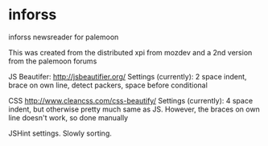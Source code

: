 # inforss
inforss newsreader for palemoon

This was created from the distributed xpi from mozdev and a 2nd version from the palemoon forums

JS Beautifer: http://jsbeautifier.org/
Settings (currently): 2 space indent, brace on own line, detect packers, space before conditional

CSS http://www.cleancss.com/css-beautify/
Settings (currently): 4 space indent, but otherwise pretty much same as JS.
However, the braces on own line doesn't work, so done manually

JSHint settings. Slowly sorting.

